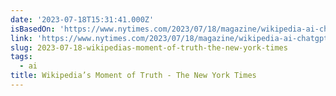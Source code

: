 ```yaml
---
date: '2023-07-18T15:31:41.000Z'
isBasedOn: 'https://www.nytimes.com/2023/07/18/magazine/wikipedia-ai-chatgpt.html'
link: 'https://www.nytimes.com/2023/07/18/magazine/wikipedia-ai-chatgpt.html'
slug: 2023-07-18-wikipedias-moment-of-truth-the-new-york-times
tags:
  - ai
title: Wikipedia’s Moment of Truth - The New York Times
---
```


